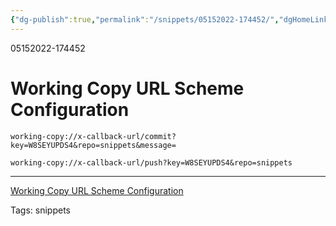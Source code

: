 ```yaml
---
{"dg-publish":true,"permalink":"/snippets/05152022-174452/","dgHomeLink":true,"dgPassFrontmatter":false}
---
```


05152022-174452

# Working Copy URL Scheme Configuration
```
working-copy://x-callback-url/commit?key=W8SEYUPDS4&repo=snippets&message=
```

```
working-copy://x-callback-url/push?key=W8SEYUPDS4&repo=snippets
```
---
[Working Copy URL Scheme Configuration](drafts://open?uuid=EEB5C0F0-48B4-45AF-A8A7-4FCE5DDCBE03)

Tags:
  snippets